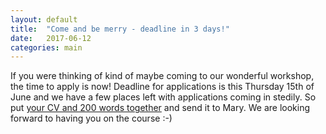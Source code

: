 ```yaml
---
layout: default
title:  "Come and be merry - deadline in 3 days!"
date:   2017-06-12
categories: main
---
```


If you were thinking of kind of maybe coming to our wonderful workshop, the time to apply is now! Deadline for applications is this Thursday 15th of June and we have a few places left with applications coming in stedily. So put [your CV and 200 words together](/application) and send it to Mary. We are looking forward to having you on the course :-)